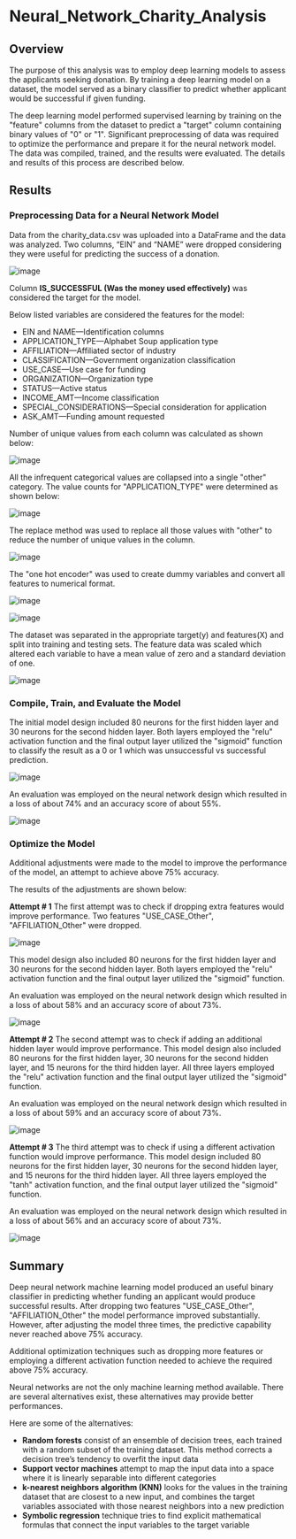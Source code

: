 # Neural_Network_Charity_Analysis

## Overview
The purpose of this analysis was to employ deep learning models to assess the applicants seeking donation. By training a deep learning model on a dataset, the model served as a binary classifier to predict whether applicant would be successful if given funding. 

The deep learning model performed supervised learning by training on the "feature" columns from the dataset to predict a "target" column containing binary values of "0" or "1". Significant preprocessing of data was required to optimize the performance and prepare it for the neural network model. The data was compiled, trained, and the results were evaluated. The details and results of this process are described below.

## Results
### Preprocessing Data for a Neural Network Model
Data from the charity_data.csv was uploaded into a DataFrame and the data was analyzed. Two columns, “EIN” and “NAME” were dropped considering they were useful for predicting the success of a donation. 

![image](https://user-images.githubusercontent.com/31812730/212555713-26765d3f-e15a-4fe6-b210-293cbf12c0d5.png)


Column **IS_SUCCESSFUL (Was the money used effectively)**  was considered the target for the model.

Below listed variables are considered the features for the model:

- EIN and NAME—Identification columns
- APPLICATION_TYPE—Alphabet Soup application type
- AFFILIATION—Affiliated sector of industry
- CLASSIFICATION—Government organization classification
- USE_CASE—Use case for funding
- ORGANIZATION—Organization type
- STATUS—Active status
- INCOME_AMT—Income classification
- SPECIAL_CONSIDERATIONS—Special consideration for application
- ASK_AMT—Funding amount requested

Number of unique values from each column was calculated as shown below:

![image](https://user-images.githubusercontent.com/31812730/212602879-2f100421-70be-49a0-84c5-57650d11e4ef.png)

All the infrequent categorical values are collapsed into a single "other" category. The value counts for "APPLICATION_TYPE" were determined as shown below:

![image](https://user-images.githubusercontent.com/31812730/212603364-cc79b352-8a41-4e53-a22b-d4cbddcdc3d4.png)

The replace method was used to replace all those values with "other" to reduce the number of unique values in the column.

![image](https://user-images.githubusercontent.com/31812730/212604902-7cce48ae-ed98-44f0-9d63-e7fe72b6c954.png)

The "one hot encoder" was used to create dummy variables and convert all features to numerical format. 

![image](https://user-images.githubusercontent.com/31812730/212607140-e995589a-e982-4cef-a149-6fcbd399a37f.png)

![image](https://user-images.githubusercontent.com/31812730/212607363-f9a6dd80-d6c4-42df-833b-b6431bc883c2.png)

The dataset was separated in the appropriate target(y) and features(X) and split into training and testing sets. The feature data was scaled which altered each variable to have a mean value of zero and a standard deviation of one. 

![image](https://user-images.githubusercontent.com/31812730/212607765-7b417d8e-dd5d-4451-803e-aa3f5294c321.png)

### Compile, Train, and Evaluate the Model
The initial model design included 80 neurons for the first hidden layer and 30 neurons for the second hidden layer. Both layers employed the "relu" activation function and the final output layer utilized the "sigmoid" function to classify the result as a 0 or 1 which was unsuccessful vs successful prediction.

![image](https://user-images.githubusercontent.com/31812730/212609314-39e687ea-c8ad-4126-87c7-105764248b46.png)

An evaluation was employed on the neural network design which resulted in a loss of about 74% and an accuracy score of about 55%. 

![image](https://user-images.githubusercontent.com/31812730/212609816-e402f1f7-d266-483a-a76d-4369e86fd590.png)

### Optimize the Model
Additional adjustments were made to the model to improve the performance of the model, an attempt to achieve above 75% accuracy. 

The results of the adjustments are shown below:

**Attempt # 1**
The first attempt was to check if dropping extra features would improve performance. Two features "USE_CASE_Other", "AFFILIATION_Other" were dropped. 

![image](https://user-images.githubusercontent.com/31812730/212611722-68c5b586-e23f-4e77-b52b-651fb6e521c3.png)

This model design also included 80 neurons for the first hidden layer and 30 neurons for the second hidden layer. Both layers employed the "relu" activation function and the final output layer utilized the "sigmoid" function. 

An evaluation was employed on the neural network design which resulted in a loss of about 58% and an accuracy score of about 73%. 

![image](https://user-images.githubusercontent.com/31812730/212611601-41c7572f-af57-4df8-a303-bdd94b29a9f8.png)

**Attempt # 2**
The second attempt was to check if adding an additional hidden layer would improve performance. This model design also included 80 neurons for the first hidden layer, 30 neurons for the second hidden layer, and 15 neurons for the third hidden layer. All three layers employed the "relu" activation function and the final output layer utilized the "sigmoid" function. 

An evaluation was employed on the neural network design which resulted in a loss of about 59% and an accuracy score of about 73%. 

![image](https://user-images.githubusercontent.com/31812730/212612528-21a516b7-4620-4c4b-a90a-60e8c9f87ab0.png)

**Attempt # 3**
The third attempt was to check if using a different activation function would improve performance. This model design included 80 neurons for the first hidden layer, 30 neurons for the second hidden layer, and 15 neurons for the third hidden layer. All three layers employed the "tanh" activation function, and the final output layer utilized the "sigmoid" function. 

An evaluation was employed on the neural network design which resulted in a loss of about 56% and an accuracy score of about 73%. 

![image](https://user-images.githubusercontent.com/31812730/212613039-2f990572-4264-4a63-9a00-52e0f2349200.png)

## Summary
Deep neural network machine learning model produced an useful binary classifier in predicting whether funding an applicant would produce successful results. After dropping two features "USE_CASE_Other", "AFFILIATION_Other" the model performance improved substantially. However, after adjusting the model three times, the predictive capability never reached above 75% accuracy. 

Additional optimization techniques such as dropping more features or employing a different activation function needed to achieve the required above 75% accuracy.

Neural networks are not the only machine learning method available. There are several alternatives exist, these alternatives may provide better performances.

Here are some of the alternatives:
- **Random forests** consist of an ensemble of decision trees, each trained with a random subset of the training dataset. This method corrects a decision tree’s tendency to overfit the input data
- **Support vector machines** attempt to map the input data into a space where it is linearly separable into different categories
- **k-nearest neighbors algorithm (KNN)** looks for the values in the training dataset that are closest to a new input, and combines the target variables associated with those nearest neighbors into a new prediction
- **Symbolic regression** technique tries to find explicit mathematical formulas that connect the input variables to the target variable
